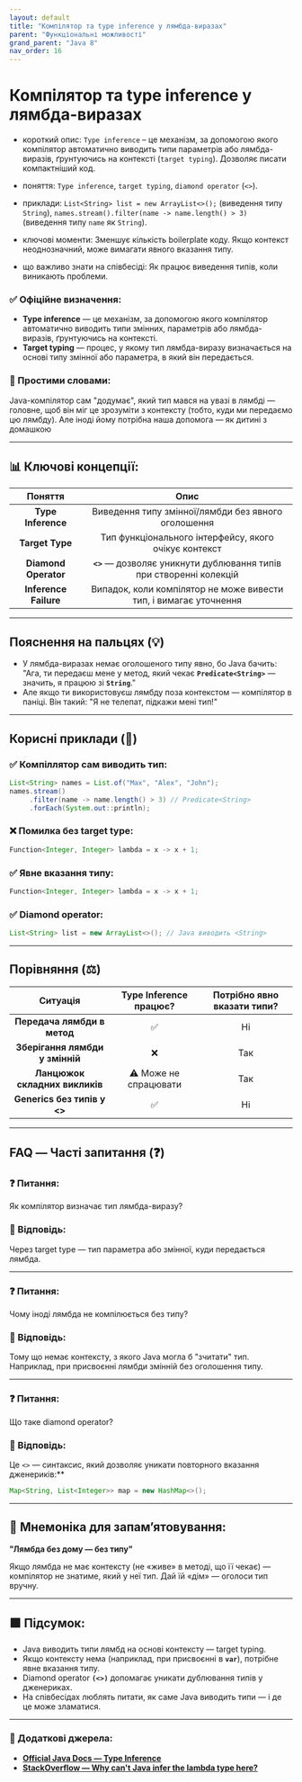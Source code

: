 ```yaml
---
layout: default
title: "Компілятор та type inference у лямбда-виразах"
parent: "Функціональні можливості"
grand_parent: "Java 8"
nav_order: 16
---
```


# Компілятор та type inference у лямбда-виразах

* короткий опис: `Type inference` – це механізм, за допомогою якого компілятор автоматично виводить типи параметрів або лямбда-виразів, ґрунтуючись на контексті (`target typing`). Дозволяє писати компактніший код.

* поняття: `Type inference`, `target typing`, `diamond operator` (`<>`).

* приклади: `List<String> list = new ArrayList<>();` (виведення типу `String`), `names.stream().filter(name -> name.length() > 3)` (виведення типу `name` як `String`).

* ключові моменти: Зменшує кількість boilerplate коду. Якщо контекст неоднозначний, може вимагати явного вказання типу.

* що важливо знати на співбесіді: Як працює виведення типів, коли виникають проблеми.

### **✅ Офіційне визначення:**

* **Type inference** — це механізм, за допомогою якого компілятор автоматично виводить типи змінних, параметрів або лямбда-виразів, ґрунтуючись на контексті.
* **Target typing** — процес, у якому тип лямбда-виразу визначається на основі типу змінної або параметра, в який він передається.

### **🧠 Простими словами:**

Java-компілятор сам "додумає", який тип мався на увазі в лямбді — головне, щоб він міг це зрозуміти з контексту (тобто, куди ми передаємо цю лямбду). Але іноді йому потрібна наша допомога — як дитині з домашкою

---

## 📊 **Ключові концепції:**

|        Поняття        |                                 Опис                                 |
|:---------------------:|:--------------------------------------------------------------------:|
|  **Type Inference**   |         Виведення типу змінної/лямбди без явного оголошення          |
|    **Target Type**    |        Тип функціонального інтерфейсу, якого очікує контекст         |
| **Diamond Operator**  | **`<>`** — дозволяє уникнути дублювання типів при створенні колекцій |
| **Inference Failure** |  Випадок, коли компілятор не може вивести тип, і вимагає уточнення   |

---

## **Пояснення на пальцях (💡)**

* У лямбда-виразах немає оголошеного типу явно, бо Java бачить: "Ага, ти передаєш мене у метод, який чекає **`Predicate<String>`** — значить, я працюю зі **`String`**."
* Але якщо ти використовуєш лямбду поза контекстом — компілятор в паніці. Він такий: "Я не телепат, підкажи мені тип\!"

---

## **Корисні приклади (🧪)**

### **✅ Компіллятор сам виводить тип:**

```java
List<String> names = List.of("Max", "Alex", "John");
names.stream()
     .filter(name -> name.length() > 3) // Predicate<String>
     .forEach(System.out::println);
```

### **❌ Помилка без target type:**

```java
Function<Integer, Integer> lambda = x -> x + 1;
```

### **✅ Явне вказання типу:**

```java
Function<Integer, Integer> lambda = x -> x + 1;
```

### **✅ Diamond operator:**

```java
List<String> list = new ArrayList<>(); // Java виводить <String>
```

---

## **Порівняння (⚖️)**

|            Ситуація             | Type Inference працює? | Потрібно явно вказати типи? |
|:-------------------------------:|:----------------------:|:---------------------------:|
|   **Передача лямбди в метод**   |           ✅            |             Ні              |
| **Зберігання лямбди у змінній** |           ❌            |             Так             |
| **Ланцюжок складних викликів**  | ⚠️ Може не спрацювати  |             Так             |
|  **Generics без типів у \<\>**  |           ✅            |             Ні              |

---

## **FAQ — Часті запитання (❓)**

### **❓ Питання:**

 Як компілятор визначає тип лямбда-виразу?

### **💬 Відповідь:**

 Через target type — тип параметра або змінної, куди передається лямбда.

---

### **❓ Питання:**

 Чому іноді лямбда не компілюється без типу?

### **💬 Відповідь:**

 Тому що немає контексту, з якого Java могла б "зчитати" тип. Наприклад, при присвоєнні лямбди змінній без оголошення типу.

---

### **❓ Питання:**

 Що таке diamond operator?

### **💬 Відповідь:**

 Це `<>` — синтаксис, який дозволяє уникати повторного вказання дженериків:**

```java
Map<String, List<Integer>> map = new HashMap<>();
```

---

## **🧠 Мнемоніка для запам’ятовування:**

**"Лямбда без дому — без типу"**

Якщо лямбда не має контексту (не «живе» в методі, що її чекає) — компілятор не знатиме, який у неї тип. Дай їй «дім» — оголоси тип вручну.

---

## **🟩 Підсумок:**

* Java виводить типи лямбд на основі контексту — target typing.
* Якщо контексту нема (наприклад, при присвоєнні в **`var`**), потрібне явне вказання типу.
* Diamond operator **`(<>)`** допомагає уникати дублювання типів у дженериках.
* На співбесідах люблять питати, як саме Java виводить типи — і де це може зламатися.

---

### **🔗 Додаткові джерела:**

* [**Official Java Docs — Type Inference**](https://docs.oracle.com/javase/specs/jls/se17/html/jls-18.html)
* [**StackOverflow — Why can't Java infer the lambda type here?**](https://stackoverflow.com/questions/29008553/why-cant-java-infer-the-lambda-type-here)
